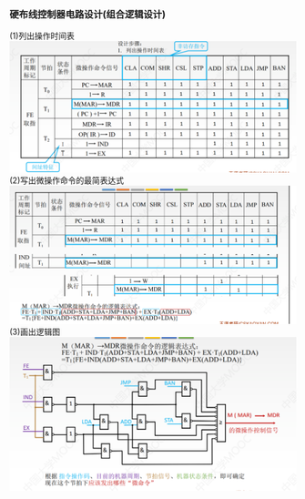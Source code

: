 ### 硬布线控制器电路设计(组合逻辑设计)
(1)列出操作时间表
![](attachments/Pasted%20image%2020220918020234.png)
(2)写出微操作命令的最简表达式
![](attachments/Pasted%20image%2020220918020259.png)
(3)画出逻辑图
![](attachments/Pasted%20image%2020220918020322.png)